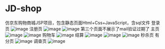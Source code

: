 # JD-shop
仿京东购物商城JSP项目，包含静态页面Html+Css+JavaScript，含sql文件
登录页
![image](https://user-images.githubusercontent.com/94289429/216806375-33b7464a-089c-43a3-ae00-b60d3fee13f3.png)
注册页
![image](https://user-images.githubusercontent.com/94289429/216806593-14cd77c4-a3f7-4c2d-9d7f-ed7d228a10a0.png)
![image](https://user-images.githubusercontent.com/94289429/216806669-cd98e4ba-0e1a-4204-b5e5-5d702f7d37bd.png)
第三个页面不展示了mail验证过期了
主页
![image](https://user-images.githubusercontent.com/94289429/216806387-e84cadc2-a39b-4e9f-8b20-0dc4f34e052f.png)
![image](https://user-images.githubusercontent.com/94289429/216806396-0bbf2214-7097-41ba-b8cf-fe8ccf72becb.png)
购物车
![image](https://user-images.githubusercontent.com/94289429/216806409-dba7ef65-2e8b-4495-bc13-0820c3e2ef1b.png)
结算
![image](https://user-images.githubusercontent.com/94289429/216806418-1b2da8ad-f9d6-4d5b-b649-97cdfd1c91ab.png)
![image](https://user-images.githubusercontent.com/94289429/216806432-b65f42e6-7bf1-4497-9ca2-b48060f5548e.png)
![image](https://user-images.githubusercontent.com/94289429/216806440-64f76caa-0b4b-4f29-9dcd-b7ef2631c279.png)
秒杀页 有分页
![image](https://user-images.githubusercontent.com/94289429/216806473-d949ec24-7442-4202-ac11-14e73d887234.png)
调查页
![image](https://user-images.githubusercontent.com/94289429/216806536-61af2c7a-f4bf-4915-af09-924f1f1f9277.png)

